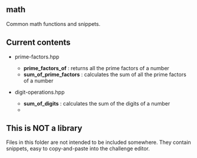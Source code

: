 ## math
Common math functions and snippets.

## Current contents

* prime-factors.hpp
  * __prime_factors_of__ : returns all the prime factors of a number
  * __sum_of_prime_factors__ : calculates the sum of all the prime factors of a number

* digit-operations.hpp
  * __sum_of_digits__ : calculates the sum of the digits of a number
  * 
## This is NOT a library
Files in this folder are not intended to be included somewhere. They contain snippets, easy to copy-and-paste into the challenge editor.
